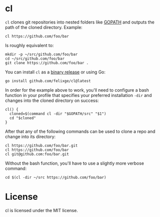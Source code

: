 # cl

`cl` clones git repositories into nested folders like [GOPATH](https://golang.org/doc/gopath_code#Workspaces) and outputs the path of the cloned directory. Example:


```
cl https://github.com/foo/bar
```

Is roughly equivalent to:

```
mkdir -p ~/src/github.com/foo/bar
cd ~/src/github.com/foo/bar
git clone https://github.com/foo/bar .
```

You can install `cl` as a [binary release](https://github.com/felixge/cl/releases) or using Go:

```
go install github.com/felixge/cl@latest
```

In order for the example above to work, you'll need to configure a bash function in your profile that specifies your preferred installation `-dir` and changes into the cloned directory on success:

```
cl() {
  cloned=$(command cl -dir "$GOPATH/src" "$1")
  cd "$cloned"
}
```

After that any of the following commands can be used to clone a repo and change into its directory:

```
cl https://github.com/foo/bar.git
cl https://github.com/foo/bar
cl git@github.com:foo/bar.git
```

Without the bash function, you'll have to use a slightly more verbose command:

```
cd $(cl -dir ~/src https://github.com/foo/bar)
```

# License

cl is licensed under the MIT license.
